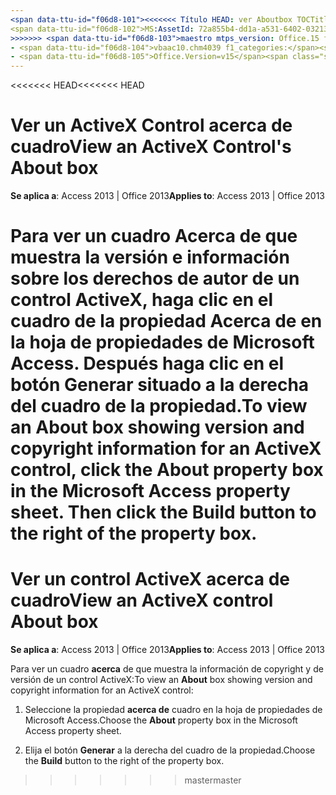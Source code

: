 ```yaml
---
<span data-ttu-id="f06d8-101"><<<<<<< Título HEAD: ver Aboutbox TOCTitle's an ActiveX Control: ver ms:assetid cuadro acerca de un Control de ActiveX: 72a855b4-dd1a-a531-6402-0321335d3bf5 ms:mtpsurl: https://msdn.microsoft.com/library/Ff195825(v=office.15) ms:contentKeyID: ms.date 48545612: 18/09/2015 === título: vista Cuadro TOCTitle acerca de los controles ActiveX: ver un control ActiveX acerca de la descripción del cuadro: los pasos para ver el cuadro acerca de.</span><span class="sxs-lookup"><span data-stu-id="f06d8-101"><<<<<<< HEAD title: View an ActiveX Control's Aboutbox TOCTitle: View an ActiveX Control's About Box ms:assetid: 72a855b4-dd1a-a531-6402-0321335d3bf5 ms:mtpsurl: https://msdn.microsoft.com/library/Ff195825(v=office.15) ms:contentKeyID: 48545612 ms.date: 09/18/2015 ======= title: View an ActiveX control About box TOCTitle: View an ActiveX control About box description: Steps to view the About box.</span></span>
<span data-ttu-id="f06d8-102">MS:AssetId: 72a855b4-dd1a-a531-6402-0321335d3bf5 ms:mtpsurl: https://msdn.microsoft.com/library/Ff195825(v=office.15) ms:contentKeyID: ms.date 48545612: 16/10/2018</span><span class="sxs-lookup"><span data-stu-id="f06d8-102">ms:assetid: 72a855b4-dd1a-a531-6402-0321335d3bf5 ms:mtpsurl: https://msdn.microsoft.com/library/Ff195825(v=office.15) ms:contentKeyID: 48545612 ms.date: 10/16/2018</span></span>
>>>>>>> <span data-ttu-id="f06d8-103">maestro mtps_version: Office.15 f1_keywords:</span><span class="sxs-lookup"><span data-stu-id="f06d8-103">master mtps_version: v=office.15 f1_keywords:</span></span>
- <span data-ttu-id="f06d8-104">vbaac10.chm4039 f1_categories:</span><span class="sxs-lookup"><span data-stu-id="f06d8-104">vbaac10.chm4039 f1_categories:</span></span>
- <span data-ttu-id="f06d8-105">Office.Version=v15</span><span class="sxs-lookup"><span data-stu-id="f06d8-105">Office.Version=v15</span></span>
---
```


<span data-ttu-id="f06d8-106"><<<<<<< HEAD</span><span class="sxs-lookup"><span data-stu-id="f06d8-106"><<<<<<< HEAD</span></span>
# <a name="view-an-activex-controls-about-box"></a><span data-ttu-id="f06d8-107">Ver un ActiveX Control acerca de cuadro</span><span class="sxs-lookup"><span data-stu-id="f06d8-107">View an ActiveX Control's About box</span></span>

<span data-ttu-id="f06d8-108">**Se aplica a**: Access 2013 | Office 2013</span><span class="sxs-lookup"><span data-stu-id="f06d8-108">**Applies to**: Access 2013 | Office 2013</span></span>

<span data-ttu-id="f06d8-p102">Para ver un cuadro **Acerca de** que muestra la versión e información sobre los derechos de autor de un control ActiveX, haga clic en el cuadro de la propiedad **Acerca de** en la hoja de propiedades de Microsoft Access. Después haga clic en el botón **Generar** situado a la derecha del cuadro de la propiedad.</span><span class="sxs-lookup"><span data-stu-id="f06d8-p102">To view an **About** box showing version and copyright information for an ActiveX control, click the **About** property box in the Microsoft Access property sheet. Then click the **Build** button to the right of the property box.</span></span>
=======
# <a name="view-an-activex-control-about-box"></a><span data-ttu-id="f06d8-111">Ver un control ActiveX acerca de cuadro</span><span class="sxs-lookup"><span data-stu-id="f06d8-111">View an ActiveX control About box</span></span>

<span data-ttu-id="f06d8-112">**Se aplica a**: Access 2013 | Office 2013</span><span class="sxs-lookup"><span data-stu-id="f06d8-112">**Applies to**: Access 2013 | Office 2013</span></span>

<span data-ttu-id="f06d8-113">Para ver un cuadro **acerca** de que muestra la información de copyright y de versión de un control ActiveX:</span><span class="sxs-lookup"><span data-stu-id="f06d8-113">To view an **About** box showing version and copyright information for an ActiveX control:</span></span>

1. <span data-ttu-id="f06d8-114">Seleccione la propiedad **acerca de** cuadro en la hoja de propiedades de Microsoft Access.</span><span class="sxs-lookup"><span data-stu-id="f06d8-114">Choose the **About** property box in the Microsoft Access property sheet.</span></span>

2. <span data-ttu-id="f06d8-115">Elija el botón **Generar** a la derecha del cuadro de la propiedad.</span><span class="sxs-lookup"><span data-stu-id="f06d8-115">Choose the **Build** button to the right of the property box.</span></span>
>>>>>>> <span data-ttu-id="f06d8-116">master</span><span class="sxs-lookup"><span data-stu-id="f06d8-116">master</span></span>

